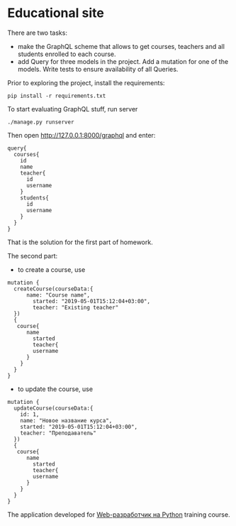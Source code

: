 # Educational site

There are two tasks:

* make the GraphQL scheme that allows to get courses, teachers and all students enrolled to each course.
* add Query for three models in the project. Add a mutation for one of the models. Write tests to ensure availability of all Queries.

Prior to exploring the project, install the requirements:

    pip install -r requirements.txt
    
To start evaluating GraphQL stuff, run server
    
    ./manage.py runserver
    
Then open http://127.0.0.1:8000/graphql and enter:

```
query{
  courses{
    id
    name
    teacher{
      id
      username
    }
    students{
      id
      username
    }
  }
}
```
That is the solution for the first part of homework.

The second part:

* to create a course, use

```
mutation {
  createCourse(courseData:{
      name: "Course name",
    	started: "2019-05-01T15:12:04+03:00", 
    	teacher: "Existing teacher"
  })
  {
   course{
      name
    	started
    	teacher{
        username
      }
    } 
  }
}
```

* to update the course, use

```
mutation {
  updateCourse(courseData:{
    id: 1,
    name: "Новое название курса",
    started: "2019-05-01T15:12:04+03:00", 
    teacher: "Преподаватель"
  })
  {
   course{
      name
    	started
    	teacher{
        username
      }
    } 
  }
}
```
    
The application developed for [Web-разработчик на Python](https://otus.ru/lessons/webpython/) training course.